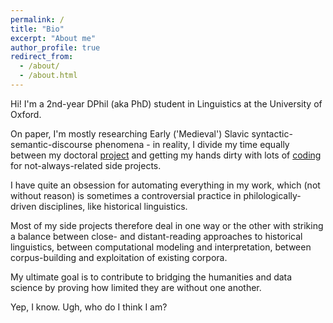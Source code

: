 ```yaml
---
permalink: /
title: "Bio"
excerpt: "About me"
author_profile: true
redirect_from: 
  - /about/
  - /about.html
---
```


Hi! I'm a 2nd-year DPhil (aka PhD) student in Linguistics at the University of Oxford. 

On paper, I'm mostly researching Early ('Medieval') Slavic syntactic-semantic-discourse phenomena - in reality, I divide my time equally between my doctoral [project](https://npedrazzini/github.io/projects/) and getting my hands dirty with lots of [coding](https://npedrazzini/github.io/projects/) for not-always-related side projects. 

I have quite an obsession for automating everything in my work, which (not without reason) is sometimes a controversial practice in philologically-driven disciplines, like historical linguistics. 

Most of my side projects therefore deal in one way or the other with striking a balance between close- and distant-reading approaches to historical linguistics, between computational modeling and interpretation, between corpus-building and exploitation of existing corpora. 

My ultimate goal is to contribute to bridging the humanities and data science by proving how limited they are without one another. 


Yep, I know. Ugh, who do I think I am?

